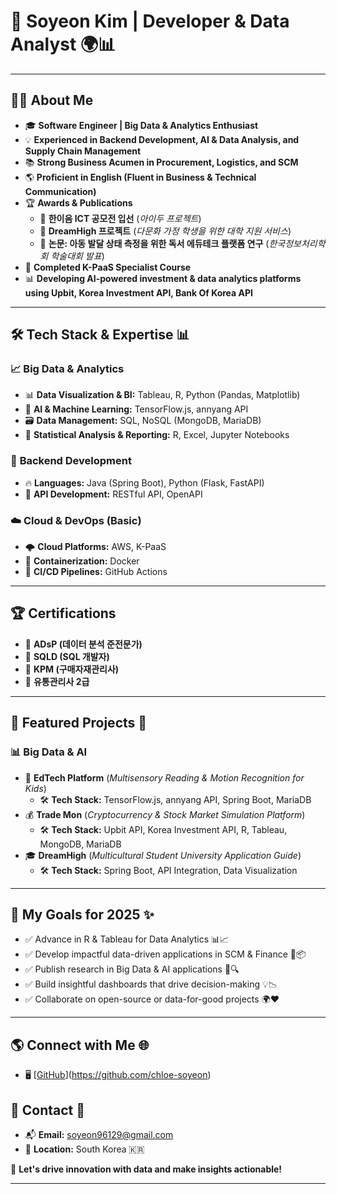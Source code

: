 # 🚀 Soyeon Kim | Developer & Data Analyst 🌍📊

---

## 👩‍💻 About Me
- 🎓 **Software Engineer | Big Data & Analytics Enthusiast**
- 💡 **Experienced in Backend Development, AI & Data Analysis, and Supply Chain Management**
- 📚 **Strong Business Acumen in Procurement, Logistics, and SCM**
- 🌎 **Proficient in English (Fluent in Business & Technical Communication)**
- 🏆 **Awards & Publications**
  - 🏅 **한이음 ICT 공모전 입선** (*아이두 프로젝트*)
  - 🎯 **DreamHigh 프로젝트** (*다문화 가정 학생을 위한 대학 지원 서비스*)
  - 📜 **논문: 아동 발달 상태 측정을 위한 독서 에듀테크 플랫폼 연구** (*한국정보처리학회 학술대회 발표*)
- 🎯 **Completed K-PaaS Specialist Course**
- 📊 **Developing AI-powered investment & data analytics platforms using Upbit, Korea Investment API, Bank Of Korea API**

---

## 🛠️ Tech Stack & Expertise 📊

### 📈 **Big Data & Analytics**
- 📊 **Data Visualization & BI:** Tableau, R, Python (Pandas, Matplotlib)
- 🧠 **AI & Machine Learning:** TensorFlow.js, annyang API
- 🗃 **Data Management:** SQL, NoSQL (MongoDB, MariaDB)
- 📑 **Statistical Analysis & Reporting:** R, Excel, Jupyter Notebooks

### 🔹 **Backend Development**
- 🔥 **Languages:** Java (Spring Boot), Python (Flask, FastAPI)
- 🔗 **API Development:** RESTful API, OpenAPI

### ☁️ **Cloud & DevOps (Basic)**
- 🌩 **Cloud Platforms:** AWS, K-PaaS
- 🐳 **Containerization:** Docker
- 🧪 **CI/CD Pipelines:** GitHub Actions 

---

## 🏆 Certifications
- 📜 **ADsP (데이터 분석 준전문가)**
- 📜 **SQLD (SQL 개발자)**
- 📜 **KPM (구매자재관리사)**
- 📜 **유통관리사 2급**

---

## 📌 Featured Projects 🌟

### 📊 **Big Data & AI**
- 📖 **EdTech Platform** (*Multisensory Reading & Motion Recognition for Kids*)
  - 🛠 **Tech Stack:** TensorFlow.js, annyang API, Spring Boot, MariaDB
- 💰 **Trade Mon** (*Cryptocurrency & Stock Market Simulation Platform*)
  - 🛠 **Tech Stack:** Upbit API, Korea Investment API, R, Tableau, MongoDB, MariaDB
- 🎓 **DreamHigh** (*Multicultural Student University Application Guide*)
  - 🛠 **Tech Stack:** Spring Boot, API Integration, Data Visualization

---

## 🎯 My Goals for 2025 ✨
- ✅ Advance in R & Tableau for Data Analytics 📊📈  
- ✅ Develop impactful data-driven applications in SCM & Finance 💼📦  
- ✅ Publish research in Big Data & AI applications 📜🔍  
- ✅ Build insightful dashboards that drive decision-making 💡📉  
- ✅ Collaborate on open-source or data-for-good projects 🌍❤️  

---

## 🌎 Connect with Me 🌐
- 🖥️ [[GitHub](#)](https://github.com/chloe-soyeon)

## 📧 Contact 📩
- 📬 **Email:** soyeon96129@gmail.com  
- 📍 **Location:** South Korea 🇰🇷

🚀 **Let's drive innovation with data and make insights actionable!**

---
